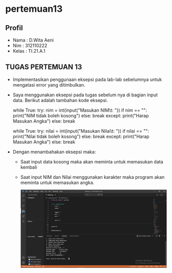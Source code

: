# pertemuan13
## Profil
- Nama : D.Wita Aeni
- Nim : 312110222
- Kelas : TI.21.A.1

## TUGAS PERTEMUAN 13
- Implementasikan penggunaan eksepsi pada lab-lab
sebelumnya untuk mengatasi error yang ditimbulkan.<P>

- Saya menggunakan eksepsi pada tugas sebelum nya di bagian input data.
Berikut adalah tambahan kode eksepsi.<P>

    while True:
            try:
                nim = int(input("Masukan NIM\t: "))
                if nim == "":
                    print("NIM tidak boleh kosong")
                else:
                    break
            except:
                print("Harap Masukan Angka")
            else:
                break
            
    while True:
            try:
                nilai = int(input("Masukan Nilai\t: "))
                if nilai == "":
                    print("Nilai tidak boleh kosong")
                else:
                    break
            except:
                print("Harap Masukan Angka")
            else:
                break

- Dengan menambahakan eksepsi maka:<P>
    - Saat input data kosong maka akan meminta untuk memasukan data kembali<P>
    - Saat input NIM dan Nilai menggunakan karakter maka program akan meminta untuk memasukan angka.<P>
![gambar 1](Screenshot/Screenshot1.PNG)